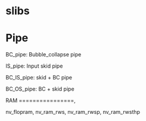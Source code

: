 slibs
================

Pipe
================

BC_pipe: Bubble_collapse pipe

IS_pipe: Input skid pipe

BC_IS_pipe: skid + BC pipe

BC_OS_pipe: BC + skid pipe

RAM
================, 

nv_flopram, nv_ram_rws, nv_ram_rwsp, nv_ram_rwsthp

